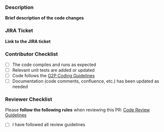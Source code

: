 ### Description ###
__Brief description of the code changes__

### JIRA Ticket ###
__Link to the JIRA ticket__

### Contributor Checklist ###
- [ ] The code compiles and runs as expected
- [ ] Relevant unit tests are added or updated
- [ ] Code follows the [G2P Coding Guidelines](https://embl.atlassian.net/wiki/spaces/EBIMedical/pages/51871986/G2P+Coding+Guidelines)
- [ ] Documentation (code comments, confluence, etc.) has been updated as needed

### Reviewer Checklist ###
Please **follow the following rules** when reviewing this PR: [Code Review Guidelines](https://embl.atlassian.net/wiki/spaces/EBIMedical/pages/51937503/Code+Review+Guidelines)
- [ ] I have followed all review guidelines